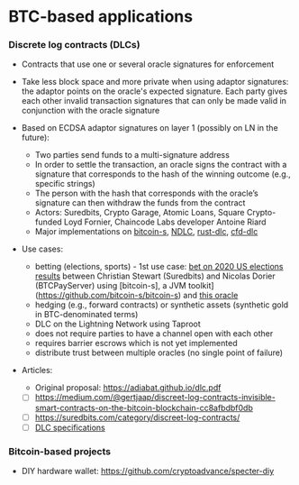 # BTC-based applications

### Discrete log contracts (DLCs)
- Contracts that use one or several oracle signatures for enforcement
- Take less block space and more private when using adaptor signatures: the adaptor points on the oracle's expected signature. Each party gives each other invalid transaction signatures that can only be made valid in conjunction with the oracle signature
  
- Based on ECDSA adaptor signatures on layer 1 (possibly on LN in the future):
  - Two parties send funds to a multi-signature address
  - In order to settle the transaction, an oracle signs the contract with a signature that corresponds to the hash of the winning outcome (e.g., specific strings)
  - The person with the hash that corresponds with the oracle’s signature can then withdraw the funds from the contract
  - Actors: Suredbits, Crypto Garage, Atomic Loans, Square Crypto-funded Loyd Fornier, Chaincode Labs developer Antoine Riard
  - Major implementations on [bitcoin-s](https://github.com/bitcoin-s/bitcoin-s/tree/adaptor-dlc/dlc/src/main/scala/org/bitcoins/dlc), [NDLC](https://github.com/dgarage/NDLC), [rust-dlc](https://github.com/p2pderivatives/rust-dlc), [cfd-dlc](https://github.com/p2pderivatives/cfd-dlc)
- Use cases:
  - betting (elections, sports) - 1st use case: [bet on 2020 US elections results](https://twitter.com/NicolasDorier/status/1303356212705030144) between Christian Stewart (Suredbits) and Nicolas Dorier (BTCPayServer) using [bitcoin-s], a JVM toolkit](https://github.com/bitcoin-s/bitcoin-s) and [this oracle](https://twitter.com/outcomeobserver)
  - hedging (e.g., forward contracts) or synthetic assets (synthetic gold in BTC-denominated terms)
  - DLC on the Lightning Network using Taproot
   - does not require parties to have a channel open with each other
   - requires barrier escrows which is not yet implemented
   - distribute trust between multiple oracles (no single point of failure)
- Articles:
  - Original proposal: https://adiabat.github.io/dlc.pdf
  - [ ] https://medium.com/@gertjaap/discreet-log-contracts-invisible-smart-contracts-on-the-bitcoin-blockchain-cc8afbdbf0db
  - [ ] https://suredbits.com/category/discreet-log-contracts/
  - [ ] [DLC specifications](https://suredbits.com/category/discreet-log-contracts)
  
 ### Bitcoin-based projects
 - DIY hardware wallet: https://github.com/cryptoadvance/specter-diy
